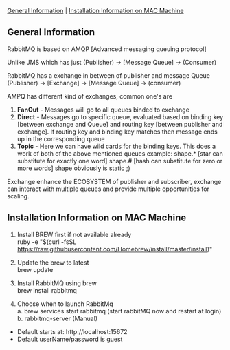 [General Information](#general-information) | [Installation Information on MAC Machine](#installation-information-on-mac-machine)

## General Information
	 
	  
RabbitMQ is based on AMQP [Advanced messaging queuing protocol]

Unlike JMS which has just 
(Publisher) -> [Message Queue] -> (Consumer)

RabbitMQ has a exchange in between of publisher and message Queue
(Publisher) -> [Exchange] -> [Message Queue] -> (consumer)

AMPQ has different kind of exchanges, common one's are
 1. **FanOut** - Messages will go to all queues binded to exchange
 2. **Direct** - Messages go to specific queue, evaluated based on 
             binding key [between exchange and Queue] and 
             routing key [between publisher and exchange].
             If routing key and binding key matches then message 
             ends up in the corresponding queue
 3. **Topic** -  Here we can have wild cards for the binding keys.
             This does a work of both of the above mentioned queues
             example: shape.* [star can substitute for exactly one word]
                      shape.# [hash can substitute for zero or more words]
                      shape obviously is static ;)

Exchange enhance the ECOSYSTEM of publisher and subscriber, 
exchange can interact with multiple queues and provide multiple 
opportunities for scaling.
	
	
## Installation Information on MAC Machine
	   
1. Install BREW first if not available already<br/>
    ruby -e "$(curl -fsSL https://raw.githubusercontent.com/Homebrew/install/master/install)"

2. Update the brew to latest<br/>
    brew update

3. Install RabbitMQ using brew<br/>
    brew install rabbitmq

4. Choose when to launch RabbitMq<br/>
    a. brew services start rabbitmq   (start rabbitMQ now and restart at login)<br/>
    b. rabbitmq-server                (Manual)


- Default starts at: http://localhost:15672
- Default userName/password is guest
